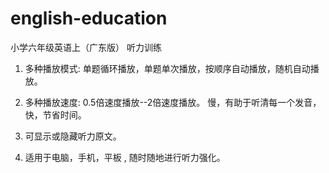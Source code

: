 # english-education
小学六年级英语上（广东版） 听力训练

1. 多种播放模式: 单题循环播放，单题单次播放，按顺序自动播放，随机自动播放。

2. 多种播放速度: 0.5倍速度播放--2倍速度播放。 慢，有助于听清每一个发音， 快，节省时间。

3. 可显示或隐藏听力原文。

4. 适用于电脑，手机，平板 , 随时随地进行听力强化。
